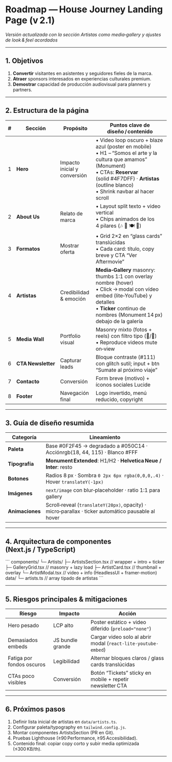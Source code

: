 # Roadmap — House Journey Landing Page (v 2.1)
*Versión actualizada con la sección Artistas como media‑gallery y ajustes de look & feel acordados*

---

## 1. Objetivos
1. **Convertir** visitantes en asistentes y seguidores fieles de la marca.  
2. **Atraer** sponsors interesados en experiencias culturales premium.  
3. **Demostrar** capacidad de producción audiovisual para planners y partners.

---

## 2. Estructura de la página

| # | Sección | Propósito | Puntos clave de diseño / contenido |
|---|---------|-----------|------------------------------------|
| 1 | **Hero** | Impacto inicial y conversión | • Video loop oscuro + blaze azul (poster en mobile)<br>• H1 – “Somos el arte y la cultura que amamos” (Monument)<br>• CTAs: **Reservar** (solid #4F7DFF) · **Artistas** (outline blanco)<br>• Shrink navbar al hacer scroll |
| 2 | **About Us** | Relato de marca | • Layout split texto + video vertical<br>• Chips animados de los 4 pilares (🎶 🎨 🍽️ 🌅) |
| 3 | **Formatos** | Mostrar oferta | • Grid 2×2 en “glass cards” translúcidas<br>• Cada card: título, copy breve y CTA “Ver Aftermovie” |
| 4 | **Artistas** | Credibilidad & emoción | **Media‑Gallery** masonry: thumbs 1:1 con overlay nombre (hover)<br>• Click → modal con vídeo embed (lite‑YouTube) y detalles<br>• **Ticker** continuo de nombres (Monument 14 px) debajo de la galería |
| 5 | **Media Wall** | Portfolio visual | Masonry mixto (fotos + reels) con filtro tipo (📸/🎥)<br>• Reproduce videos mute on‑view |
| 6 | **CTA Newsletter** | Capturar leads | Bloque contraste (#111) con glitch sutil; input + btn “Sumate al próximo viaje” |
| 7 | **Contacto** | Conversión | Form breve (motivo) + íconos sociales Lucide |
| 8 | **Footer** | Navegación final | Logo invertido, menú reducido, copyright |

---

## 3. Guía de diseño resumida

| Categoría | Lineamiento |
|-----------|-------------|
| **Paleta** | Base #0F2F45 → degradado a #050C14 · Acciónrgb(18, 44, 115) · Blanco #FFF |
| **Tipografía** | **Monument Extended**: H1/H2 · **Helvetica Neue / Inter**: resto |
| **Botones** | Radios 8 px · Sombra `0 2px 6px rgba(0,0,0,.4)` · Hover `translateY(-1px)` |
| **Imágenes** | `next/image` con blur‑placeholder · ratio 1:1 para gallery |
| **Animaciones** | Scroll‑reveal (`translateY(20px)`, opacity) · micro‑parallax · ticker automático pausable al hover |

---

## 4. Arquitectura de componentes (Next.js / TypeScript)

\`\`\`
components/
└─ Artists/
   ├─ ArtistsSection.tsx   // wrapper + intro + ticker
   ├─ GalleryGrid.tsx      // masonry + lazy load
   ├─ ArtistCard.tsx       // thumbnail + overlay
   └─ ArtistModal.tsx      // video + info (HeadlessUI + framer-motion)
data/
└─ artists.ts              // array tipado de artistas
\`\`\`

---

## 5. Riesgos principales & mitigaciones

| Riesgo | Impacto | Acción |
|--------|---------|--------|
| Hero pesado | LCP alto | Poster estático + video diferido (`preload="none"`) |
| Demasiados embeds | JS bundle grande | Cargar video solo al abrir modal (`react-lite-youtube-embed`) |
| Fatiga por fondos oscuros | Legibilidad | Alternar bloques claros / glass cards translúcidas |
| CTAs poco visibles | Conversión | Botón “Tickets” sticky en mobile + repetir newsletter CTA |

---

## 6. Próximos pasos

1. Definir lista inicial de artistas en `data/artists.ts`.  
2. Configurar paleta/typography en `tailwind.config.js`.  
3. Montar componentes ArtistsSection (PR en Git).  
4. Pruebas Lighthouse (≥90 Performance, ≥95 Accesibilidad).  
5. Contenido final: copiar copy corto y subir media optimizada (≤300 KB/th).

---
